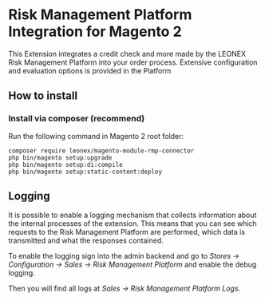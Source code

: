 Risk Management Platform Integration for Magento 2
==================================================

This Extension integrates a credit check and more made by the LEONEX Risk Management Platform into your order process. Extensive configuration and evaluation options is provided in the Platform

How to install
--------------

### Install via composer (recommend)

Run the following command in Magento 2 root folder:

```
composer require leonex/magento-module-rmp-connector
php bin/magento setup:upgrade
php bin/magento setup:di:compile
php bin/magento setup:static-content:deploy
```

Logging
-------

It is possible to enable a logging mechanism that collects information about the internal
processes of the extension. This means that you can see which requests to the Risk Management
Platform are performed, which data is transmitted and what the responses contained.

To enable the logging sign into the admin backend and go to *Stores -> Configuration ->
Sales -> Risk Management Platform* and enable the debug logging.

Then you will find all logs at *Sales -> Risk Management Platform Logs*.
